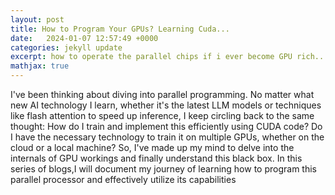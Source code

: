 ```yaml
---
layout: post
title: How to Program Your GPUs? Learning Cuda...
date:   2024-01-07 12:57:49 +0000
categories: jekyll update
excerpt: how to operate the parallel chips if i ever become GPU rich...
mathjax: true
---
```


I've been thinking about diving into parallel programming. No matter what new AI technology I learn, whether it's the latest LLM models or techniques like flash attention to speed up inference, I keep circling back to the same thought: How do I train and implement this efficiently using CUDA code? Do I have the necessary technology to train it on multiple GPUs, whether on the cloud or a local machine? So, I've made up my mind to delve into the internals of GPU workings and finally understand this black box. In this series of blogs,I will document my journey of learning how to program this parallel processor and effectively utilize its capabilities

